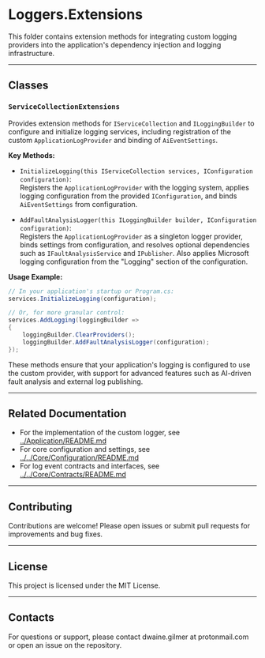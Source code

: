 # Loggers.Extensions

This folder contains extension methods for integrating custom logging providers into the application's dependency injection and logging infrastructure.

---

## Classes

### `ServiceCollectionExtensions`
Provides extension methods for `IServiceCollection` and `ILoggingBuilder` to configure and initialize logging services, including registration of the custom `ApplicationLogProvider` and binding of `AiEventSettings`.

**Key Methods:**
- `InitializeLogging(this IServiceCollection services, IConfiguration configuration)`:  
  Registers the `ApplicationLogProvider` with the logging system, applies logging configuration from the provided `IConfiguration`, and binds `AiEventSettings` from configuration.

- `AddFaultAnalysisLogger(this ILoggingBuilder builder, IConfiguration configuration)`:  
  Registers the `ApplicationLogProvider` as a singleton logger provider, binds settings from configuration, and resolves optional dependencies such as `IFaultAnalysisService` and `IPublisher`. Also applies Microsoft logging configuration from the "Logging" section of the configuration.

**Usage Example:**
```csharp
// In your application's startup or Program.cs:
services.InitializeLogging(configuration);

// Or, for more granular control:
services.AddLogging(loggingBuilder =>
{
    loggingBuilder.ClearProviders();
    loggingBuilder.AddFaultAnalysisLogger(configuration);
});
```

These methods ensure that your application's logging is configured to use the custom provider, with support for advanced features such as AI-driven fault analysis and external log publishing.

---

## Related Documentation

- For the implementation of the custom logger, see [../Application/README.md](../Application/README.md)
- For core configuration and settings, see [../../Core/Configuration/README.md](../../Core/Configuration/README.md)
- For log event contracts and interfaces, see [../../Core/Contracts/README.md](../../Core/Contracts/README.md)

---

## Contributing

Contributions are welcome! Please open issues or submit pull requests for improvements and bug fixes.

---

## License

This project is licensed under the MIT License.

---

## Contacts

For questions or support, please contact dwaine.gilmer at protonmail.com or open an issue on the repository.